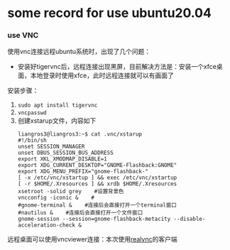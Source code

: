 # some record for use ubuntu20.04

### use VNC

使用vnc连接远程ubuntu系统时，出现了几个问题：
  * 安装好tigervnc后，远程连接出现黑屏，目前解决方法是：安装一个xfce桌面，本地登录时使用xfce，此时远程连接就可以有画面了

安装步骤：
1. `sudo apt install tigervnc`
2. `vncpasswd`
3. 创建xstarup文件，内容如下
    ```
    liangros3@liangros3:~$ cat .vnc/xstarup 
    #!/bin/sh                                                                       
    unset SESSION_MANAGER
    unset DBUS_SESSION_BUS_ADDRESS
    export XKL_XMODMAP_DISABLE=1
    export XDG_CURRENT_DESKTOP="GNOME-Flashback:GNOME"
    export XDG_MENU_PREFIX="gnome-flashback-"
    [ -x /etc/vnc/xstartup ] && exec /etc/vnc/xstartup
    [ -r $HOME/.Xresources ] && xrdb $HOME/.Xresources
    xsetroot -solid grey    #设置背景色
    vncconfig -iconic &    #
    #gnome-terminal &    #连接后会直接打开一个terminal窗口
    #nautilus &    #连接后会直接打开一个文件窗口
    gnome-session --session=gnome-flashback-metacity --disable-acceleration-check & 
    ```

远程桌面可以使用vncviewer连接：本次使用[realvnc](https://www.realvnc.com/en/connect/download/viewer/)的客户端
